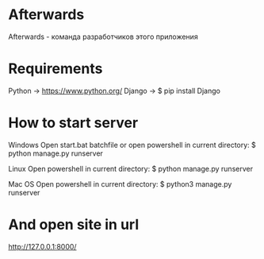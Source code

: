 # Afterwards
Afterwards - команда разработчиков этого приложения

# Requirements
Python -> https://www.python.org/
Django -> $ pip install Django

# How to start server
Windows
Open start.bat batchfile or open powershell in current directory:
$ python manage.py runserver

Linux 
Open powershell in current directory:
$ python manage.py runserver

Mac OS
Open powershell in current directory:
$ python3 manage.py runserver

# And open site in url
http://127.0.0.1:8000/
